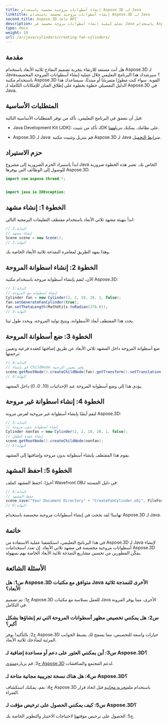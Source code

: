 ```yaml
---
title: إنشاء أسطوانات مروحية مخصصة باستخدام Aspose.3D لـ Java
linktitle: إنشاء أسطوانات مروحية مخصصة باستخدام Aspose.3D لـ Java
second_title: Aspose.3D جافا API
description: تعلم كيفية إنشاء أسطوانات مروحة مخصصة في Java باستخدام Aspose.3D. ارفع مستوى لعبة النمذجة ثلاثية الأبعاد الخاصة بك دون عناء.
type: docs
weight: 10
url: /ar/java/cylinders/creating-fan-cylinders/
---
```

## مقدمة

هل أنت مستعد للارتقاء بتجربة تصميم النماذج ثلاثية الأبعاد باستخدام Aspose.3D لـ Java؟ سيرشدك هذا البرنامج التعليمي خلال عملية إنشاء أسطوانات المروحة المخصصة باستخدام مكتبة Aspose.3D القوية. سواء كنت مطورًا متمرسًا أو مبتدئًا، سيساعدك هذا الدليل التفصيلي خطوة بخطوة على إطلاق العنان للإمكانات الكاملة لـ Aspose.3D في Java.

## المتطلبات الأساسية

قبل أن نتعمق في البرنامج التعليمي، تأكد من توفر المتطلبات الأساسية التالية:

- Java Development Kit (JDK): تأكد من تثبيت JDK على نظامك. يمكنك تنزيله[هنا](https://www.oracle.com/java/technologies/javase-downloads.html).

-  Aspose.3D لـ Java: قم بتنزيل وتثبيت مكتبة Aspose.3D لـ Java من[رابط التحميل](https://releases.aspose.com/3d/java/).

## حزم الاستيراد

ابدأ باستيراد الحزم الضرورية إلى مشروع Java الخاص بك. تعتبر هذه الخطوة ضرورية للوصول إلى الوظائف التي يوفرها Aspose.3D.

```java
import com.aspose.threed.*;


import java.io.IOException;
```

## الخطوة 1: إنشاء مشهد

ابدأ بتهيئة مشهد ثلاثي الأبعاد باستخدام مقتطف التعليمات البرمجية التالي:

```java
// البداية:2
// إنشاء مشهد
Scene scene = new Scene();
// النهاية:2
```

وهذا يمهد الطريق لمغامرة النمذجة ثلاثية الأبعاد الخاصة بك.

## الخطوة 2: إنشاء اسطوانة المروحة

الآن، لنقم بإنشاء أسطوانة مروحة باستخدام مكتبة Aspose.3D:

```java
// البداية:3
// إنشاء اسطوانة مع المروحة
Cylinder fan = new Cylinder(2, 2, 10, 20, 1, false);
fan.setGenerateFanCylinder(true);
fan.setThetaLength(MathUtils.toRadian(270.0));
// النهاية:3
```

يحدد هذا المقتطف أبعاد الأسطوانة، ويتيح توليد المروحة، ويحدد طول ثيتا.

## الخطوة 3: ضع أسطوانة المروحة

ضع أسطوانة المروحة داخل المشهد ثلاثي الأبعاد عن طريق إضافتها كعقدة فرعية وتعيين ترجمتها:

```java
// البداية:4
// قم بإنشاء ChildNode وقم بتعيين الترجمة
scene.getRootNode().createChildNode(fan).getTransform().setTranslation(10, 0, 0);
// النهاية:4
```

يؤدي هذا إلى وضع أسطوانة المروحة عند الإحداثيات (10، 0، 0) داخل المشهد.

## الخطوة 4: إنشاء اسطوانة غير مروحة

لنقم أيضًا بإنشاء أسطوانة غير مروحية لعرض مرونة Aspose.3D:

```java
// البداية:5
// إنشاء اسطوانة بدون مروحة
Cylinder nonfan = new Cylinder(2, 2, 10, 20, 1, false);
// إنشاء عقدة الطفل
scene.getRootNode().createChildNode(nonfan);
// النهاية:5
```

يقوم هذا المقتطف بإنشاء أسطوانة بدون مروحة وإضافتها إلى المشهد.

## الخطوة 5: احفظ المشهد

أخيرًا، احفظ المشهد كملف Wavefront OBJ في دليل المستند:

```java
// البداية:6
// حفظ المشهد
scene.save("Your Document Directory" + "CreateFanCylinder.obj", FileFormat.WAVEFRONTOBJ);
// النهاية:6
```

تهانينا! لقد نجحت في إنشاء أسطوانات مروحية مخصصة باستخدام Aspose.3D لـ Java.

## خاتمة

في هذا البرنامج التعليمي، استكشفنا عملية الاستفادة من Aspose.3D لـ Java لإنشاء أسطوانات مروحية مخصصة في مشهد ثلاثي الأبعاد. إن تعدد استخدامات Aspose.3D يمكّن المطورين من تحسين مشاريع النمذجة ثلاثية الأبعاد الخاصة بهم بسهولة.

## الأسئلة الشائعة

### س1: هل Aspose.3D متوافق مع مكتبات Java الأخرى للنمذجة ثلاثية الأبعاد؟

ج1: تم تصميم Aspose.3D للعمل بسلاسة مع مكتبات Java الأخرى، مما يوفر المرونة في التكامل.

### س2: هل يمكنني تخصيص مظهر أسطوانات المروحة التي تم إنشاؤها بشكل أكبر؟

ج2: بالتأكيد! يوفر Aspose.3D خيارات واسعة للتخصيص، مما يسمح لك بضبط الجوانب المرئية لنماذجك ثلاثية الأبعاد.

### س3: أين يمكنني العثور على دعم أو مساعدة إضافية لـ Aspose.3D؟

 ج3: قم بزيارة[منتدى Aspose.3D](https://forum.aspose.com/c/3d/18) لدعم المجتمع والمناقشات.

### س4: هل هناك نسخة تجريبية مجانية متاحة لـ Aspose.3D؟

 ج4: نعم، يمكنك استكشاف Aspose.3D باستخدام ملف[تجربة مجانية](https://releases.aspose.com/) قبل اتخاذ قرار الشراء.

### س5: كيف يمكنني الحصول على ترخيص مؤقت لـ Aspose.3D؟

 ج5: الحصول على ترخيص مؤقت[هنا](https://purchase.aspose.com/temporary-license/) لاحتياجات الاختبار والتطوير الخاصة بك.